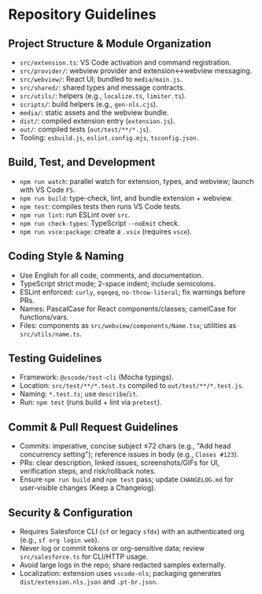 # Repository Guidelines

## Project Structure & Module Organization

- `src/extension.ts`: VS Code activation and command registration.
- `src/provider/`: webview provider and extension↔webview messaging.
- `src/webview/`: React UI; bundled to `media/main.js`.
- `src/shared/`: shared types and message contracts.
- `src/utils/`: helpers (e.g., `localize.ts`, `limiter.ts`).
- `scripts/`: build helpers (e.g., `gen-nls.cjs`).
- `media/`: static assets and the webview bundle.
- `dist/`: compiled extension entry (`extension.js`).
- `out/`: compiled tests (`out/test/**/*.js`).
- Tooling: `esbuild.js`, `eslint.config.mjs`, `tsconfig.json`.

## Build, Test, and Development

- `npm run watch`: parallel watch for extension, types, and webview; launch with VS Code `F5`.
- `npm run build`: type-check, lint, and bundle extension + webview.
- `npm test`: compiles tests then runs VS Code tests.
- `npm run lint`: run ESLint over `src`.
- `npm run check-types`: TypeScript `--noEmit` check.
- `npm run vsce:package`: create a `.vsix` (requires `vsce`).

## Coding Style & Naming

- Use English for all code, comments, and documentation.
- TypeScript strict mode; 2-space indent; include semicolons.
- ESLint enforced: `curly`, `eqeqeq`, `no-throw-literal`; fix warnings before PRs.
- Names: PascalCase for React components/classes; camelCase for functions/vars.
- Files: components as `src/webview/components/Name.tsx`; utilities as `src/utils/name.ts`.

## Testing Guidelines

- Framework: `@vscode/test-cli` (Mocha typings).
- Location: `src/test/**/*.test.ts` compiled to `out/test/**/*.test.js`.
- Naming: `*.test.ts`; use `describe`/`it`.
- Run: `npm test` (runs build + lint via `pretest`).

## Commit & Pull Request Guidelines

- Commits: imperative, concise subject ≤72 chars (e.g., "Add head concurrency setting"); reference issues in body (e.g., `Closes #123`).
- PRs: clear description, linked issues, screenshots/GIFs for UI, verification steps, and risk/rollback notes.
- Ensure `npm run build` and `npm test` pass; update `CHANGELOG.md` for user‑visible changes (Keep a Changelog).

## Security & Configuration

- Requires Salesforce CLI (`sf` or legacy `sfdx`) with an authenticated org (e.g., `sf org login web`).
- Never log or commit tokens or org-sensitive data; review `src/salesforce.ts` for CLI/HTTP usage.
- Avoid large logs in the repo; share redacted samples externally.
- Localization: extension uses `vscode-nls`; packaging generates `dist/extension.nls.json` and `.pt-br.json`.
